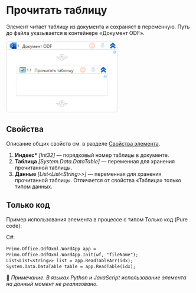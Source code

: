 # Прочитать таблицу

Элемент читает таблицу из документа и сохраняет в переменную. Путь до файла указывается в контейнере «Документ ODF».

![](<../../../../.gitbook/assets1/windows_items/odf-read-table.png>)


## Свойства

Описание общих свойств см. в разделе [Свойства элемента](https://docs.primo-rpa.ru/primo-rpa/primo-studio/process/elements#svoistva-elementa).

1. **Индекс\*** *[Int32]* — порядковый номер таблицы в документе.
2. **Таблица** *[System.Data.DataTable]* — переменная для хранения прочитанной таблицы. 
3. **Данные** *[List\<List\<String>>]* — переменная для хранения прочитанной таблицы. Отличается от свойства «Таблица» только типом данных.


## Только код
Пример использования элемента в процессе с типом Только код (Pure code):

C#:  
```
Primo.Office.OdfOxml.WordApp app = Primo.Office.OdfOxml.WordApp.Init(wf, "fileName");   
List<List<string>> list = app.ReadTableArr(idx);
System.Data.DataTable table = app.ReadTable(idx);
```

:small_orange_diamond: *Примечание. В языках Python и JavaScript использование элемента на данный момент не реализовано.*
